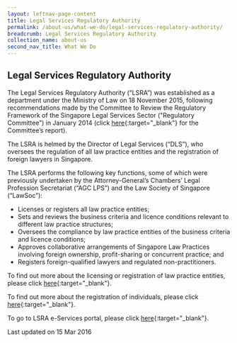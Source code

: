 ```yaml
---
layout: leftnav-page-content
title: Legal Services Regulatory Authority
permalink: /about-us/what-we-do/legal-services-regulatory-authority/
breadcrumb: Legal Services Regulatory Authority
collection_name: about-us
second_nav_title: What We Do
---
```


Legal Services Regulatory Authority
---

The Legal Services Regulatory Authority (“LSRA”) was established as a department under the Ministry of Law on 18 November 2015, following recommendations made by the Committee to Review the Regulatory Framework of the Singapore Legal Services Sector ("Regulatory Committee”) in January 2014 (click [here](/files/Final-Report-of-the-Committee-to-Review-the-Reg-Framework-of-the-Spore-Legal-Sector.pdf/){:target="_blank"} for the Committee’s report).

The LSRA is helmed by the Director of Legal Services (“DLS”), who oversees the regulation of all law practice entities and the registration of foreign lawyers in Singapore.

The LSRA performs the following key functions, some of which were previously undertaken by the Attorney-General’s Chambers’ Legal Profession Secretariat (“AGC LPS”) and the Law Society of Singapore (“LawSoc”):

<ul>
  <li>Licenses or registers all law practice entities;</li>
  <li>Sets and reviews the business criteria and licence conditions relevant to different law practice structures;</li>
  <li>Oversees the compliance by law practice entities of the business criteria and licence conditions;</li>
  <li>Approves collaborative arrangements of Singapore Law Practices involving foreign ownership, profit-sharing or concurrent practice; and</li>
  <li>Registers foreign-qualified lawyers and regulated non-practitioners.</li>
</ul>


To find out more about the licensing or registration of law practice entities, please click [here](/law-practice-entities-and-lawyers/licensing-or-registration-of-law-practice-entities/types-of-licence-or-registration/){:target="_blank"}.
  
To find out more about the registration of individuals, please click [here](/law-practice-entities-and-lawyers/registration-of-individuals/types-of-certificate-of-registration/){:target="_blank"}.

To go to LSRA e-Services portal, please click [here](https://www.mlaw.gov.sg/eservices/lsra/lsra-home/){:target="_blank"}.

<p class="right-side-updated">Last updated on 15 Mar 2016</p>
